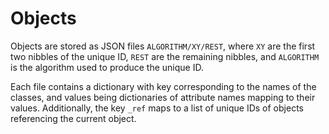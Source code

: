 # Objects

Objects are stored as JSON files `ALGORITHM/XY/REST`, where `XY` are the first two nibbles of the unique ID, `REST` are the remaining nibbles, and `ALGORITHM` is the algorithm used to produce the unique ID.

Each file contains a dictionary with key corresponding to the names of the classes, and values being dictionaries of attribute names mapping to their values. Additionally, the key `_ref` maps to a list of unique IDs of objects referencing the current object.
